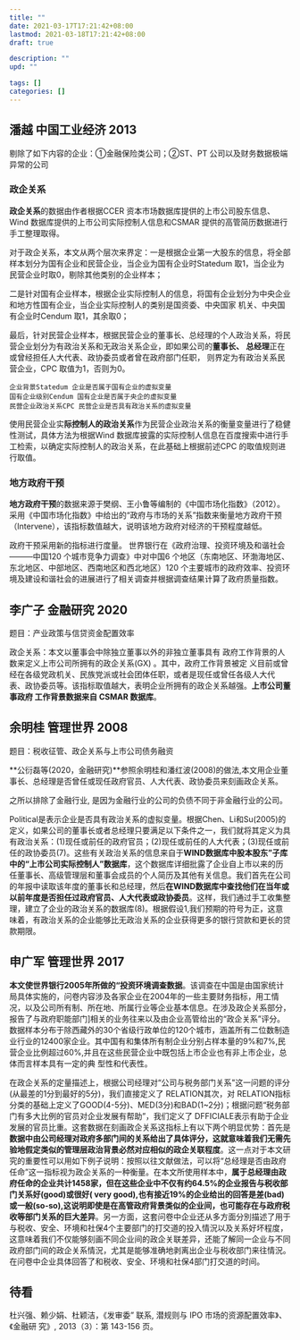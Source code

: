 ```yaml
---
title: ""
date: 2021-03-17T17:21:42+08:00
lastmod: 2021-03-18T17:21:42+08:00
draft: true

description: ""
upd: ""

tags: []
categories: []
---
```


## 潘越 中国工业经济 2013

剔除了如下内容的企业：①金融保险类公司；②ST、PT 公司以及财务数据极端异常的公司

### 政企关系

**政企关系**的数据由作者根据CCER 资本市场数据库提供的上市公司股东信息、Wind 数据库提供的上市公司实际控制人信息和CSMAR 提供的高管简历数据进行手工整理取得。

对于政企关系，本文从两个层次来界定：一是根据企业第一大股东的信息，将全部样本划分为国有企业和民营企业，当企业为国有企业时Statedum 取1，当企业为民营企业时取0，剔除其他类别的企业样本；

二是针对国有企业样本，根据企业实际控制人的信息，将国有企业划分为中央企业和地方性国有企业，当企业实际控制人的类别是国资委、中央国家
机关、中央国有企业时Cendum 取1，其余取0；

最后，针对民营企业样本，根据民营企业的董事长、总经理的个人政治关系，将民营企业划分为有政治关系和无政治关系企业，即如果公司的**董事长、**
**总经理**正在或曾经担任人大代表、政协委员或者曾在政府部门任职， 则界定为有政治关系民营企业，CPC 取值为1，否则为0。

```
企业背景Statedum 企业是否属于国有企业的虚拟变量
国有企业级别Cendum 国有企业是否属于央企的虚拟变量
民营企业政治关系CPC 民营企业是否具有政治关系的虚拟变量
```

使用民营企业实**际控制人的政治关系**作为民营企业政治关系的衡量变量进行了稳健性测试，具体方法为根据Wind 数据库披露的实际控制人信息在百度搜索中进行手工检索，以确定实际控制人的政治关系，在此基础上根据前述CPC 的取值规则进行取值。

### 地方政府干预

**地方政府干预**的数据来源于樊纲、王小鲁等编制的《中国市场化指数》（2012）。采用《中国市场化指数》中给出的“政府与市场的关系”指数来衡量地方政府干预（Intervene），该指标数值越大，说明该地方政府对经济的干预程度越低。

政府干预采用新的指标进行度量。 世界银行在《政府治理、投资环境及和谐社会———中国120 个城市竞争力调查》中对中国6 个地区（东南地区、环渤海地区、东北地区、中部地区、西南地区和西北地区）120 个主要城市的政府效率、投资环境及建设和谐社会的进展进行了相关调查并根据调查结果计算了政府质量指数。

## 李广子 金融研究 2020

题目：产业政策与信贷资金配置效率

政企关系：本文以董事会中除独立董事以外的非独立董事具有 政府工作背景的人数来定义上市公司所拥有的政企关系(GX) 。其中，政府工作背景被定 义目前或曾经在各级党政机关、民族党派或社会团体任职，或者是现任或曾任各级人大代 表、政协委员等。该指标取值越大，表明企业所拥有的政企关系越强。**上市公司董事政府 工作背景数据来自 CSMAR 数据库**。

## 余明桂 管理世界 2008

题目：税收征管、政企关系与上市公司债务融资

**公衍磊等(2020，金融研究)**参照余明桂和潘红波(2008)的做法,本文用企业董事长、总经理是否曾任或现任政府官员、人大代表、政协委员来刻画政企关系。

之所以排除了金融行业, 是因为金融行业的公司的负债不同于非金融行业的公司。

Political是表示企业是否具有政治关系的虚拟变量。根据Chen、Li和Su(2005)的定义，如果公司的董事长或者总经理只要满足以下条件之一，我们就将其定义为具有政治关系：(1)现任或前任的政府官员；(2)现任或前任的人大代表；(3)现任或前任的政协委员(7)。这些有关政治关系的信息来自于**WIND数据库中股本股东”子库中的“上市公司实际控制人”数据库**，这个数据库详细批露了企业自上市以来的历任董事长、高级管理层和董事会成员的个人简历及其他有关信息。我们首先在公司的年报中读取该年度的董事长和总经理，然后**在WIND数据库中查找他们在当年或以前年度是否担任过政府官员、人大代表或政协委员**。这样，我们通过手工收集整理，建立了企业的政治关系的数据库(8)。根据假设1,我们预期的符号为正，这意味着，有政治关系的企业能够比无政治关系的企业获得更多的银行贷款和更长的贷款期限。

## 申广军 管理世界 2017

**本文使世界银行2005年所做的“投资环境调查数据**。该调查在中国是由国家统计局具体实施的，问卷内容涉及各家企业在2004年的一些主要财务指标，用工情况，以及公司所有制、所在地、所属行业等企业基本信息。在涉及政企关系部分，报告了与政府职能部门]相关的业务往来以及由企业高管给出的“政企关系”评分。数据样本分布于除西藏外的30个省级行政单位的120个城市，涵盖所有二位数制造业行业的12400家企业。其中国有和集体所有制企业分别占样本量的9%和7%,民营企业比例超过60%,并且在这些民营企业中既包括上市企业也有非上市企业，总体而言样本具有一定的典 型性和代表性。

在政企关系的定量描述上，根据公司经理对“公司与税务部门关系"这一问题的评分(从最差的1分到最好的5分)，我们直接定义了 RELATION其次，对 RELATION指标分类的基础上定义了GOOD(4-5分)、MED(3分)和BAD(1~2分)；根据问题“税务部门有多大比例的官员对企业发展有帮助”，我们定义了 DFFICIALE表示有助于企业发展的官员比重。这套数据在刻画政企关系这指标上有以下两个明显优势：首先是**数据中由公司经理对政府多部门间的关系给出了具体评分，这就意味着我们无需先验地假定类似的管理层政治背景必然对应相似的政企关联程度**。这一点对于本文研究的重要性可以用如下例子说明：按照以往文献做法，可以将“总经理是否由政府任命”这一指标视为政企关系的一种衡量。在本文所使用样本中，**属于总经理由政府任命的企业共计1458家，但在这些企业中不仅有约64.5%的企业报告与税收部门关系好(good)或很好( very good),也有接近19%的企业给出的回答是差(bad)或一般(so-so),这说明即使是在高管政府背景类似的企业间，也可能存在与政府税收等部门关系的巨大差异**。另一方面，这套问卷中企业还从多方面分別描述了用于与税收、安全、环境和社保4个主要部门的打交道的投入情況以及关系好坏程度，这意味着我们不仅能够刻画不同企业间的政企关联差异，还能了解同一企业与不同政府部门间的政企关系情況，尤其是能够准确地剥离出企业与税收部门来往情況。在问卷中企业具体回答了和税收、安全、环境和社保4部门打交道的时间。

## 待看

杜兴强、赖少娟、杜颖洁，《发审委” 联系, 潜规则与 IPO 市场的资源配置效率》、《金融研 究》, 2013（3）：第 143-156 页。